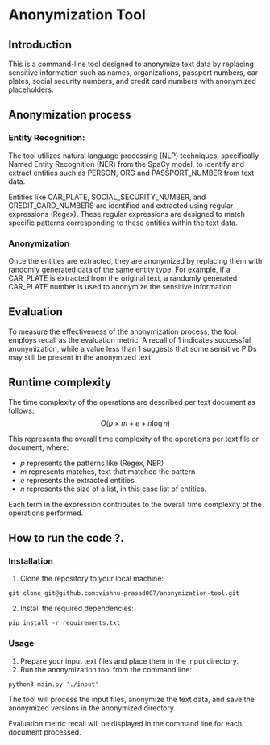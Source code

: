# Anonymization Tool
## Introduction

This is a command-line tool designed to anonymize text data by replacing sensitive information such as names, organizations, passport numbers, car plates, social security numbers, and credit card numbers with anonymized placeholders.

## Anonymization process
### Entity Recognition: 
The tool utilizes natural language processing (NLP) techniques, specifically Named Entity Recognition (NER) from the SpaCy model, to identify and extract entities such as PERSON, ORG and PASSPORT_NUMBER from text data.

Entities like CAR_PLATE, SOCIAL_SECURITY_NUMBER, and CREDIT_CARD_NUMBERS are identified and extracted using regular expressions (Regex). These regular expressions are designed to match specific patterns corresponding to these entities within the text data.

### Anonymization
Once the entities are extracted, they are anonymized by replacing them with randomly generated data of the same entity type. For example, if a CAR_PLATE is extracted from the original text, a randomly generated CAR_PLATE number is used to anonymize the sensitive information


## Evaluation
To measure the effectiveness of the anonymization process, the tool employs recall as the evaluation metric. A recall of 1 indicates successful anonymization, while a value less than 1 suggests that some sensitive PIDs may still be present in the anonymized text


## Runtime complexity

The time complexity of the operations are described per text document as follows:
$$
  O(p \times m + e + n \log n)
$$

This represents the overall time complexity of the operations per text file or document, where:
- $p$  represents the patterns like (Regex, NER)
- $m$ represents matches, text that matched the pattern
- $e$ represents the extracted entities
- $n$ represents the size of a list, in this case list of entities.

Each term in the expression contributes to the overall time complexity of the operations performed.

## How to run the code ?.

### Installation
1. Clone the repository to your local machine:

```console
git clone git@github.com:vishnu-prasad007/anonymization-tool.git
```

2. Install the required dependencies:
```console
pip install -r requirements.txt
```

### Usage

1. Prepare your input text files and place them in the input directory.
2. Run the anonymization tool from the command line:

```console
python3 main.py './input'
```

The tool will process the input files, anonymize the text data, and save the anonymized versions in the anonymized directory.

Evaluation metric recall will be displayed in the command line for each document processed.